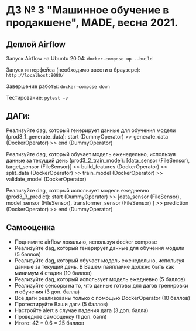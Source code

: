 # ДЗ № 3 "Машинное обучение в продакшене", MADE, весна 2021.

## Деплой Airflow
Запуск Airflow на Ubuntu 20.04:
```docker-compose up --build```  

Запуск интерфейса (необходимо ввести в браузере):
```http://localhost:8080/```  

Завершение работы:
```docker-compose down```  

Тестирование:
```pytest -v```  

## ДАГи:
Реализуйте dag, который генерирует данные для обучения модели (prod3_1_generate_data):
    start (DummyOperator) >> generate_data (DockerOperator) >> end (DummyOperator)

Реализуйте dag, который обучает модель еженедельно, используя данные за текущий день (prod3_2_train_model):
    [data_sensor (FileSensor), target_sensor (FileSensor)] >> build_features (DockerOperator) >> split_data (DockerOperator) >> train_model (DockerOperator) >> validate_model (DockerOperator)

Реализуйте dag, который использует модель ежедневно (prod3_3_predict):
    start (DummyOperator) >> [data_sensor (FileSensor), model_sensor (FileSensor), transformer_sensor (FileSensor) ] >> prediction (DockerOperator) >> end (DummyOperator)

## Самооценка
+ Поднимите airflow локально, используя docker compose 
+ Реализуйте dag, который генерирует данные для обучения модели (5 баллов)
+ Реализуйте dag, который обучает модель еженедельно, используя данные за текущий день. В Вашем пайплайне должно быть как минимум 4 стадии (10 баллов) 
+ Реализуйте dag, который использует модель ежедневно (5 баллов)
+ Реализуйте сенсоры на то, что данные готовы для дагов тренировки и обучения (3 доп. балла)
+ Все даги реализованы только с помощью DockerOperator (10 баллов)
+ Протестируйте Ваши даги (5 баллов) 
+ Настройте alert в случае падения дага (3 доп. балла)
+ Проведите самооценку (1 доп. балл)
+ Итого: 42 * 0.6 = 25 баллов